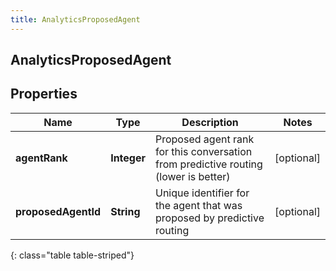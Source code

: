 ```yaml
---
title: AnalyticsProposedAgent
---
```

## AnalyticsProposedAgent


## Properties

| Name | Type | Description | Notes |
| ------------ | ------------- | ------------- | ------------- |
| **agentRank** | <!----><!---->**Integer**<!----> | Proposed agent rank for this conversation from predictive routing (lower is better) |  [optional] |
| **proposedAgentId** | <!----><!---->**String**<!----> | Unique identifier for the agent that was proposed by predictive routing |  [optional] |
{: class="table table-striped"}



